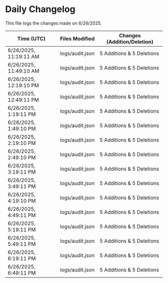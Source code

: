 # Daily Changelog

This file logs the changes made on 6/26/2025.

| Time (UTC)             | Files Modified                    | Changes (Addition/Deletion) |
|------------------------|-----------------------------------|-----------------------------|
| 6/26/2025, 11:19:11 AM | logs/audit.json | 5 Additions & 5 Deletions |
| 6/26/2025, 11:49:10 AM | logs/audit.json | 5 Additions & 5 Deletions|
| 6/26/2025, 12:19:10 PM | logs/audit.json | 5 Additions & 5 Deletions|
| 6/26/2025, 12:49:11 PM | logs/audit.json | 5 Additions & 5 Deletions|
| 6/26/2025, 1:19:11 PM | logs/audit.json | 5 Additions & 5 Deletions|
| 6/26/2025, 1:49:10 PM | logs/audit.json | 5 Additions & 5 Deletions|
| 6/26/2025, 2:19:10 PM | logs/audit.json | 5 Additions & 5 Deletions|
| 6/26/2025, 2:49:10 PM | logs/audit.json | 5 Additions & 5 Deletions|
| 6/26/2025, 3:19:11 PM | logs/audit.json | 5 Additions & 5 Deletions|
| 6/26/2025, 3:49:11 PM | logs/audit.json | 5 Additions & 5 Deletions|
| 6/26/2025, 4:19:10 PM | logs/audit.json | 5 Additions & 5 Deletions|
| 6/26/2025, 4:49:11 PM | logs/audit.json | 5 Additions & 5 Deletions|
| 6/26/2025, 5:19:11 PM | logs/audit.json | 5 Additions & 5 Deletions|
| 6/26/2025, 5:49:11 PM | logs/audit.json | 5 Additions & 5 Deletions|
| 6/26/2025, 6:19:11 PM | logs/audit.json | 5 Additions & 5 Deletions|
| 6/26/2025, 6:49:11 PM | logs/audit.json | 5 Additions & 5 Deletions|
